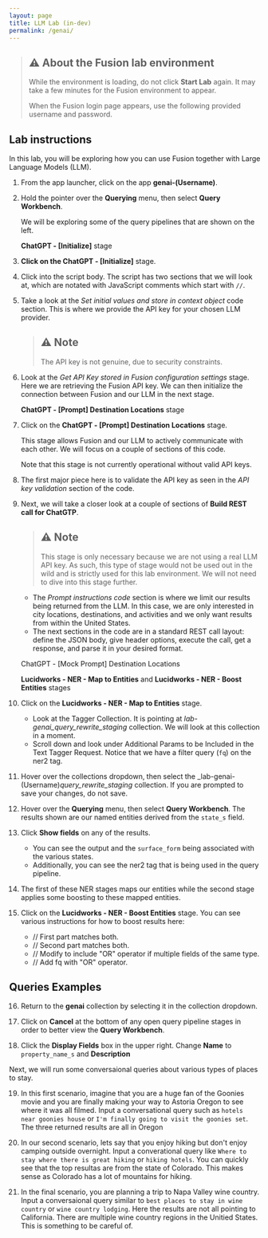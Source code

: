 ```yaml
---
layout: page
title: LLM Lab (in-dev)
permalink: /genai/
---
```




> ## ⚠️ About the Fusion lab environment
> 
> While the environment is loading, do not click **Start Lab** again. It may take a few minutes for the Fusion environment to appear.
>  
> When the Fusion login page appears, use the following provided username and password.


## Lab instructions
  
In this lab, you will be exploring how you can use Fusion together with Large Language Models (LLM).
 
1. From the app launcher, click on the app **genai-(Username)**.
2. Hold the pointer over the **Querying** menu, then select **Query Workbench**.

    We will be exploring some of the query pipelines that are shown on the left.

    **ChatGPT - [Initialize]** stage

3. **Click on the ChatGPT - [Initialize]** stage.
4. Click into the script body. The script has two sections that we will look at, which are notated with JavaScript comments which start with `//`.


5. Take a look at the *Set initial values and store in context object* code section. This is where we provide the API key for your chosen LLM provider.
 
    > ## ⚠️ Note
    > The API key is not genuine, due to security constraints.

6. Look at the *Get API Key stored in Fusion configuration settings* stage. Here we are retrieving the Fusion API key. We can then initialize the connection between Fusion and our LLM in the next stage.
 
    **ChatGPT - [Prompt] Destination Locations** stage
 
7. Click on the **ChatGPT - [Prompt] Destination Locations** stage.
 
    This stage allows Fusion and our LLM to actively communicate with each other. We will focus on a couple of sections of this code.
 
    Note that this stage is not currently operational without valid API keys.

 
8. The first major piece here is to validate the API key as seen in the *API key validation* section of the code.


9.  Next, we will take a closer look at a couple of sections of **Build REST call for ChatGTP**.


    > ## ⚠️ Note
    > This stage is only necessary because we are not using a real LLM API key. As such, this type of stage would not be used out in the wild and is strictly used for this lab environment. We will not need to dive into this stage further.
 
    * The *Prompt instructions code* section is where we limit our results being returned from the LLM. In this case, we are only interested in city locations, destinations, and activities and we only want results from within the United States.
    * The next sections in the code are in a standard REST call layout: define the JSON body, give header options, execute the call, get a response, and parse it in your desired format.
 
    ChatGPT - [Mock Prompt] Destination Locations
 
    **Lucidworks - NER - Map to Entities** and **Lucidworks - NER - Boost Entities** stages
 
1.  Click on the **Lucidworks - NER - Map to Entities** stage.
 
    * Look at the Tagger Collection. It is pointing at _lab-genai_query_rewrite_staging_ collection. We will look at this collection in a moment.
    * Scroll down and look under Additional Params to be Included in the Text Tagger Request. Notice that we have a filter query (`fq`) on the ner2 tag.
 
1.  Hover over the collections dropdown, then select the _lab-genai-(Username)_query_rewrite_staging_ collection. If you are prompted to save your changes, do not save.

 
1.  Hover over the **Querying** menu, then select **Query Workbench**. The results shown are our named entities derived from the `state_s` field.

 
2.  Click **Show fields** on any of the results.
 
    * You can see the output and the `surface_form` being associated with the various states.
    * Additionally, you can see the ner2 tag that is being used in the query pipeline.

 
14. The first of these NER stages maps our entities while the second stage applies some boosting to these mapped entities.


15. Click on the **Lucidworks - NER - Boost Entities** stage. You can see various instructions for how to boost results here:
    * // First part matches both.
    * // Second part matches both.
    * // Modify to include "OR" operator if multiple fields of the same type.
    * // Add fq with "OR" operator.

 
## Queries Examples
 
16. Return to the **genai** collection by selecting it in the collection dropdown.

17. Click on **Cancel** at the bottom of any open query pipeline stages in order to better view the **Query Workbench**.

18. Click the **Display Fields** box in the upper right. Change **Name** to `property_name_s` and **Description**

Next, we will run some conversaional queries about various types of places to stay.

19. In this first scenario, imagine that you are a huge fan of the Goonies movie and you are finally making your way to Astoria Oregon to see where it was all filmed. Input a conversational query such as `hotels near goonies house` or `I'm finally going to visit the goonies set`. The three returned results are all in Oregon

20. In our second scenario, lets say that you enjoy hiking but don't enjoy camping outside overnight. Input a converational query like `Where to stay where there is great hiking` or `hiking hotels`. You can quickly see that the top resultas are from the state of Colorado. This makes sense as Colorado has a lot of mountains for hiking.

21. In the final scenario, you are planning a trip to Napa Valley wine country. Input a conversaional query similar to `best places to stay in wine country` or `wine country lodging`. Here the results are not all pointing to California. There are multiple wine country regions in the Unitied States. This is something to be careful of.